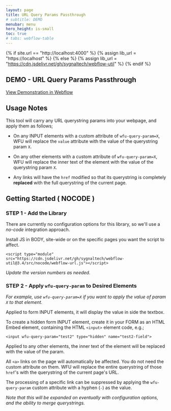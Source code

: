 ```yaml
---
layout: page
title: URL Query Params Passthrough
# subtitle: DEMO
menubar: menu
hero_height: is-small
toc: true
# tabs: webflow-table
---
```


{% if site.url == "http://localhost:4000" %}
{% assign lib_url = "https://localhost" %}
{% else %}
{% assign lib_url = "https://cdn.jsdelivr.net/gh/sygnaltech/webflow-util" %}
{% endif %}


## DEMO - URL Query Params Passthrough

<a class="button is-danger" href="https://sygnal-webflow-utils.webflow.io/url/test-all-params/test?u=1&v=12&test1=ziggy&test2=marlow" target="_blank">View Demonstration in Webflow</a>

## Usage Notes

This tool will carry any URL querystring params into your webpage, and apply them as follows;

- On any INPUT elements with a custom attribute of `wfu-query-param=X`, 
WFU will replace the `value` attribute with the value of the querystring param `X`.

- On any other elements with a custom attribute of `wfu-query-param=X`, 
WFU will replace the inner text of the element with the value of the querystring param `X`. 

- Any links will have the `href` modified so that its querystring is completely **replaced** with the full querystring of the current page. 




## Getting Started ( NOCODE )


### STEP 1 - Add the Library


There are currently no configuration options for this library, so we'll use a *no-code* integration approach.

Install JS in BODY, site-wide or on the specific pages you want the script to affect.

```
<script type="module" src="https://cdn.jsdelivr.net/gh/sygnaltech/webflow-util@3.4/src/nocode/webflow-url.js"></script>
```

*Update the version numbers as needed.*



### STEP 2 - Apply `wfu-query-param` to Desired Elements

*For example, use `wfu-query-param=X` if you want to apply the value of param `X` to that element.*

Applied to form INPUT elements, it will display the value in side the textbox.

To create a hidden form INPUT element, create it in your FORM as an HTML Embed element,
containing the HTML `<input>` element code, e.g.;

```
<input wfu-query-param="test2" type="hidden" name="test2-field">
```

Applied to any other elements, the inner text of the element will be replaced with the value of the param.

All `<a>` links on the page will automatically be affected. You do not need the custom attribute on them.
WFU will replace the entire querystring of those `href`'s with the querystring of the current page's URL.

The processing of a specific link can be suppressed by applying the `wfu-query-param` custom attribute with a hyphen (`-`) as the value.

*Note that this will be expanded on eventually with configuration options, and the ability to merge querystrings.*


